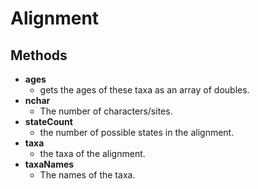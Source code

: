 Alignment
=========
Methods
-------

- **ages**
  - gets the ages of these taxa as an array of doubles.
- **nchar**
  - The number of characters/sites.
- **stateCount**
  - the number of possible states in the alignment.
- **taxa**
  - the taxa of the alignment.
- **taxaNames**
  - The names of the taxa.